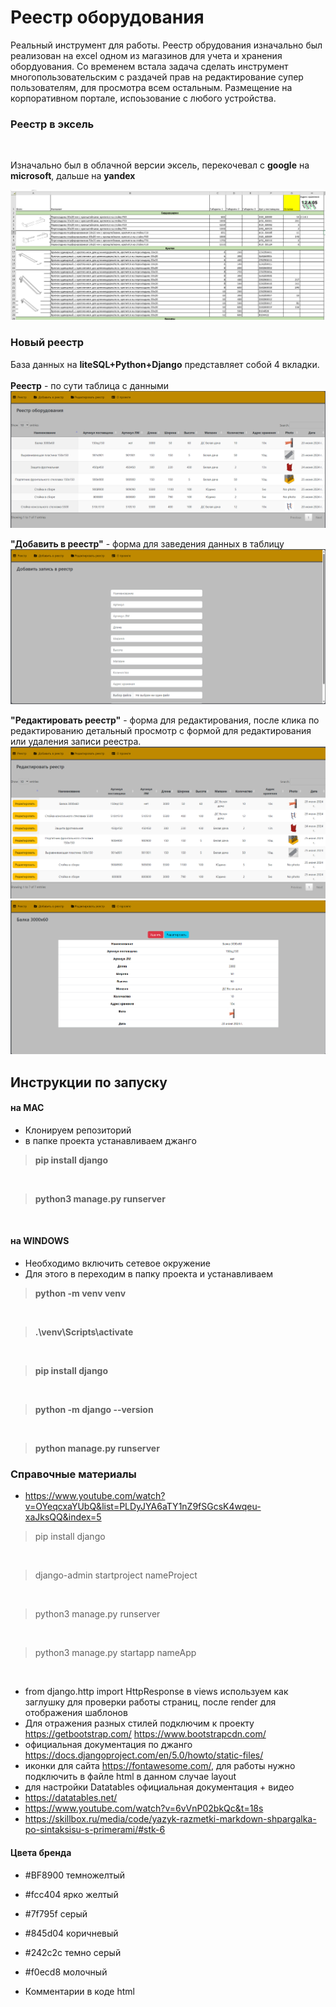 # Реестр оборудoвания

Реальный инструмент для работы. 
Реестр обрудования изначально был реализован на excel одном из магазинов для учета и хранения обордуования.
Со временем встала задача сделать инструмент многопользовательским с раздачей прав
на редактирование супер пользователям, для просмотра всем остальным. 
Размещение на корпоративном портале, испоьзование с любого устройства.

### Реестр в эксель 
<br>

Изначально был в облачной версии эксель, 
перекочевал с __google__ на __microsoft__, дальше на **yandex** <br>


![picture](imageForReadme/table.png)


### Новый реестр 
База данных на  __liteSQL+Python+Django__  представляет собой 4 вкладки.<br> 
<br>**Реестр** - по сути таблица с данными 
![picture](imageForReadme/register.png)

**"Добавить в реестр"** - форма для заведения данных в таблицу
![picture2](imageForReadme/addRegister.png)

**"Редактировать реестр"** - форма для редактирования, после клика по редактированию детальный просмотр с формой для редактирования или удаления записи реестра.
![picture1](imageForReadme/editRegister.png)
![picture2](imageForReadme/detailView.png)

## Инструкции по запуску
#### на MAC
- Клонируем репозиторий
- в папке проекта устанавливаем джанго 

> **pip install django**
<br> 

> **python3 manage.py runserver**
<br>

#### на WINDOWS
- Необходимо включить сетевое окружение
- Для этого в переходим в папку проекта и устанавливаем
> **python -m venv venv**
<br>

> **.\venv\Scripts\activate**
<br>

> **pip install django**
<br>

> **python -m django --version**
<br>

> **python manage.py runserver**


### Справочные материалы

- https://www.youtube.com/watch?v=OYeqcxaYUbQ&list=PLDyJYA6aTY1nZ9fSGcsK4wqeu-xaJksQQ&index=5

> pip install django
<br>

> django-admin startproject nameProject
<br>

> python3 manage.py runserver 
<br>

> python3 manage.py startapp nameApp
<br> 

- from django.http import HttpResponse в views используем как заглушку для проверки работы страниц, после render для отображения шаблонов
- Для отражения разных стилей подключим к проекту https://getbootstrap.com/ https://www.bootstrapcdn.com/
- официальная документация по джанго https://docs.djangoproject.com/en/5.0/howto/static-files/
- иконки для сайта https://fontawesome.com/, для работы нужно подключить в файле html в данном случае layout
- для настройки Datatables  официальная документация + видео 
- https://datatables.net/
- https://www.youtube.com/watch?v=6vVnP02bkQc&t=18s
- https://skillbox.ru/media/code/yazyk-razmetki-markdown-shpargalka-po-sintaksisu-s-primerami/#stk-6



#### Цвета  бренда
- #BF8900 темножелтый
- #fcc404 ярко желтый
- #7f795f серый
- #845d04 коричневый
- #242c2c темно серый
- #f0ecd8 молочный

- Комментарии в коде html <!--    {% include 'main/test.html' %}-->